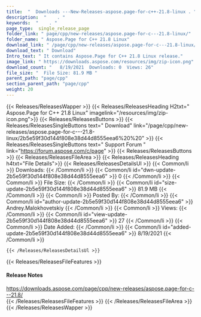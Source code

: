 ```yaml
---
title:  "  Downloads ---New-Releases-aspose.page-for-c++-21.8-linux . " 
description:  "    . " 
keywords:  "    . " 
page_type:  single_release_page
folder_link: " page/cpp/new-releases/aspose.page-for-c---21.8-linux/"
folder_name: " Aspose.Page for C++ 21.8 Linux"
download_link: " /page/cpp/new-releases/aspose.page-for-c---21.8-linux/2b5e59f30d144f808e38d44d8555eea6"
download_text: " Download"
Intro_text: " It contains Aspose.Page for C++ 21.8 Linux release."
image_link: " https://downloads.aspose.com/resources/img/zip-icon.png"
download_count: "   8/19/2021  Downloads: 0  Views: 26"
file_size: "  File Size: 81.9 MB "
parent_path: "page/cpp"
section_parent_path: "page/cpp"
weight: 20 
---
```


{{< Releases/ReleasesWapper >}}
  {{< Releases/ReleasesHeading H2txt=" Aspose.Page for C++ 21.8 Linux" imagelink="/resources/img/zip-icon.png">}}
  {{< Releases/ReleasesButtons >}}
    {{< Releases/ReleasesSingleButtons text=" Download" link="/page/cpp/new-releases/aspose.page-for-c---21.8-linux/2b5e59f30d144f808e38d44d8555eea6%20%20" >}}
    {{< Releases/ReleasesSingleButtons text=" Support Forum " link="https://forum.aspose.com/c/page" >}}
  {{< Releases/ReleasesButtons >}}
  {{< Releases/ReleasesFileArea >}}
    {{< Releases/ReleasesHeading h4txt="File Details">}}
    {{< Releases/ReleasesDetailsUl >}}
            {{< Common/li  >}} Downloads: {{< /Common/li >}} 
      {{< Common/li id="dwn-update-2b5e59f30d144f808e38d44d8555eea6" >}} 0 {{< /Common/li >}} 
      {{< Common/li  >}} File Size: {{< /Common/li >}} 
      {{< Common/li id="size-update-2b5e59f30d144f808e38d44d8555eea6" >}} 81.9 MB {{< /Common/li >}} 
      {{< Common/li  >}} Posted By: {{< /Common/li >}} 
      {{< Common/li id="author-update-2b5e59f30d144f808e38d44d8555eea6" >}} Andrey.Malokhovetskiy {{< /Common/li >}} 
      {{< Common/li  >}} Views: {{< /Common/li >}} 
      {{< Common/li id="view-update-2b5e59f30d144f808e38d44d8555eea6" >}} 27 {{< /Common/li >}} 
      {{< Common/li  >}} Date Added: {{< /Common/li >}} 
      {{< Common/li id="added-update-2b5e59f30d144f808e38d44d8555eea6" >}} 8/19/2021 {{< /Common/li >}} 

    {{< /Releases/ReleasesDetailsUl >}}

  {{< Releases/ReleasesFileFeatures >}}
      <h4>Release Notes</h4><div><a href="https://downloads.aspose.com/page/cpp/new-releases/aspose.page-for-c---21.8/">https://downloads.aspose.com/page/cpp/new-releases/aspose.page-for-c---21.8/</a></div>
  {{< /Releases/ReleasesFileFeatures >}}
 {{< /Releases/ReleasesFileArea >}}
{{< /Releases/ReleasesWapper >}}


